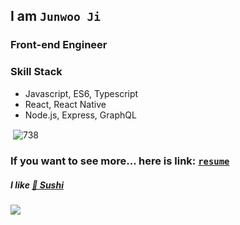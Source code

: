 ## I am `Junwoo Ji`

### Front-end Engineer

### Skill Stack

- Javascript, ES6, Typescript
- React, React Native
- Node.js, Express, GraphQL

<p>&nbsp;<img align="center" src="https://github-readme-stats.vercel.app/api?username=738&show_icons=true" alt="738" /></p>

### If you want to see more... here is link: [`resume`](https://github.com/738/resume)

##### I like [🍣 Sushi](https://github.com/738/awesome-sushi)

<a href="https://hits.seeyoufarm.com"/><img src="https://hits.seeyoufarm.com/api/count/incr/badge.svg?url=https%3A%2F%2Fgithub.com%2F738"/></a>

<!--
**738/738** is a ✨ _special_ ✨ repository because its `README.md` (this file) appears on your GitHub profile.

Here are some ideas to get you started:

- 🔭 I’m currently working on ...
- 🌱 I’m currently learning ...
- 👯 I’m looking to collaborate on ...
- 🤔 I’m looking for help with ...
- 💬 Ask me about ...
- 📫 How to reach me: ...
- 😄 Pronouns: ...
- ⚡ Fun fact: ...
-->
